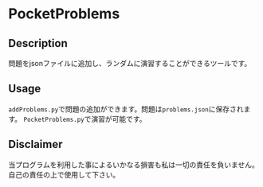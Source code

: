 # PocketProblems
## Description
問題をjsonファイルに追加し、ランダムに演習することができるツールです。  

## Usage
`addProblems.py`で問題の追加ができます。問題は`problems.json`に保存されます。  `PocketProblems.py`で演習が可能です。  

## Disclaimer
当プログラムを利用した事によるいかなる損害も私は一切の責任を負いません。  
自己の責任の上で使用して下さい。  
